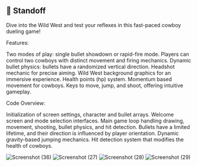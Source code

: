 ## 🤠 Standoff

Dive into the Wild West and test your reflexes in this fast-paced cowboy dueling game!

Features:

Two modes of play: single bullet showdown or rapid-fire mode.
Players can control two cowboys with distinct movement and firing mechanics.
Dynamic bullet physics: bullets have a randomized vertical direction.
Headshot mechanic for precise aiming.
Wild West background graphics for an immersive experience.
Health points (hp) system.
Momentum based movement for cowboys.
Keys to move, jump, and shoot, offering intuitive gameplay.

Code Overview:

Initialization of screen settings, character and bullet arrays.
Welcome screen and mode selection interfaces.
Main game loop handling drawing, movement, shooting, bullet physics, and hit detection.
Bullets have a limited lifetime, and their direction is influenced by player orientation.
Dynamic gravity-based jumping mechanics.
Hit detection system that modifies the health of cowboys.

![Screenshot (36)](https://user-images.githubusercontent.com/132171741/235382189-b892e51c-22ce-4d34-bd07-2c7882a6b5a5.png)
![Screenshot (27)](https://user-images.githubusercontent.com/132171741/235382197-f9174b35-872a-4c8d-9188-b15a55cdabd7.png)
![Screenshot (28)](https://user-images.githubusercontent.com/132171741/235382200-c7198e76-7fb3-41da-ac82-860a94d77a6c.png)
![Screenshot (29)](https://user-images.githubusercontent.com/132171741/235382203-7b3fe3b1-e7f9-4b59-86a3-712a951cec4b.png)
